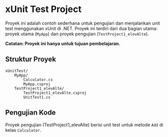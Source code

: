 # xUnit Test Project

Proyek ini adalah contoh sederhana untuk pengujian dan menjalankan unit test menggunakan xUnit di .NET. Proyek ini terdiri dari dua bagian utama: proyek utama (`MyApp`) dan proyek pengujian (`TestProject1_elevAlte`).

**Catatan: Proyek ini hanya untuk tujuan pembelajaran.**

## Struktur Proyek
```
xUnitTest/
    MyApp/
        Calculator.cs
        MyApp.csproj
    TestProject1_elevAlte/
        TestProject1_elevAlte.csproj
        UnitTest1.cs
```

## Pengujian Kode
Proyek pengujian (TestProject1_elevAlte) berisi unit test untuk metode `Add` di kelas `Calculator`.